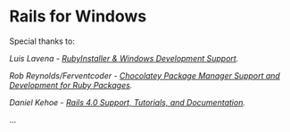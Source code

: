 Rails for Windows
================================

Special thanks to:

*Luis Lavena - [RubyInstaller & Windows Development Support](http://rubyinstaller.org/).*

*Rob Reynolds/Ferventcoder - [Chocolatey Package Manager Support and Development for Ruby Packages](http://chocolatey.org/).*

*Daniel Kehoe - [Rails 4.0 Support, Tutorials, and Documentation](http://danielkehoe.com/).*

...
